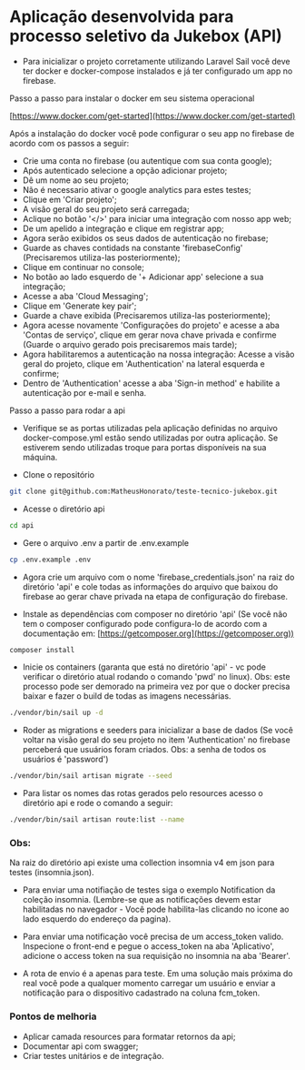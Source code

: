 # Aplicação desenvolvida para processo seletivo da Jukebox (API)

* Para inicializar o projeto corretamente utilizando Laravel Sail você deve ter docker e docker-compose instalados e já ter configurado um app no firebase.

Passo a passo para instalar o docker em seu sistema operacional

[https://www.docker.com/get-started](https://www.docker.com/get-started)

Após a instalação do docker você pode configurar o seu app no firebase de acordo com os passos a seguir:

- Crie uma conta no firebase (ou autentique com sua conta google);
- Após autenticado selecione a opção adicionar projeto;
- Dê um nome ao seu projeto;
- Não é necessario ativar o google analytics para estes testes;
- Clique em 'Criar projeto';
- A visão geral do seu projeto será carregada;
- Aclique no botão '</>' para iniciar uma integração com nosso app web;
- De um apelido a integração e clique em registrar app;
- Agora serão exibidos os seus dados de autenticação no firebase;
- Guarde as chaves contidads na constante 'firebaseConfig' (Precisaremos utiliza-las posteriormente);
- Clique em continuar no console;
- No botão ao lado esquerdo de '+ Adicionar app' selecione a sua integração;
- Acesse a aba 'Cloud Messaging';
- Clique em 'Generate key pair';
- Guarde a chave exibida (Precisaremos utiliza-las posteriormente);
- Agora acesse novamente 'Configurações do projeto' e acesse a aba 'Contas de serviço', clique em gerar nova chave privada e confirme (Guarde o arquivo gerado pois precisaremos mais tarde);
- Agora habilitaremos a autenticação na nossa integração: Acesse a visão geral do projeto, clique em 'Authentication' na lateral esquerda e confirme;
- Dentro de 'Authentication' acesse a aba 'Sign-in method' e habilite a autenticação por e-mail e senha.

Passo a passo para rodar a api

- Verifique se as portas utilizadas pela aplicação definidas no arquivo docker-compose.yml estão sendo utilizadas por outra aplicação. Se estiverem sendo utilizadas troque para portas disponíveis na sua máquina.

- Clone o repositório

```bash
git clone git@github.com:MatheusHonorato/teste-tecnico-jukebox.git
```

- Acesse o diretório api

```bash
cd api
```

- Gere o arquivo .env a partir de .env.example

```bash
cp .env.example .env
```
- Agora crie um arquivo com o nome 'firebase_credentials.json' na raiz do diretório 'api' e cole todas as informações do arquivo que baixou do firebase ao gerar chave privada na etapa de configuração do firebase.

- Instale as dependências com composer no diretório 'api' (Se você não tem o composer configurado pode configura-lo de acordo com a documentação em: [https://getcomposer.org](https://getcomposer.org))

```bash
composer install
```

- Inicie os containers (garanta que está no diretório 'api' - vc pode verificar o diretório atual rodando o comando 'pwd' no linux). Obs: este processo pode ser demorado na primeira vez por que o docker precisa baixar e fazer o build de todas as imagens necessárias.

```bash
./vendor/bin/sail up -d
```

- Roder as migrations e seeders para inicializar a base de dados (Se você voltar na visão geral do seu projeto no item 'Authentication' no firebase perceberá que usuários foram criados. Obs: a senha de todos os usuários é 'password')

```bash
./vendor/bin/sail artisan migrate --seed
```

- Para listar os nomes das rotas gerados pelo resources acesso o diretório api e rode o comando a seguir:

```bash
./vendor/bin/sail artisan route:list --name
```

### Obs:

Na raiz do diretório api existe uma collection insomnia v4 em json para testes (insomnia.json).

- Para enviar uma notifiação de testes siga o exemplo Notification da coleção insomnia. (Lembre-se que as notificações devem estar habilitadas no navegador -  Você pode habilita-las clicando no icone ao lado esquerdo do endereço da pagina).

- Para enviar uma notificação você precisa de um access_token valido. Inspecione o front-end e pegue o access_token na aba 'Aplicativo', adicione o access token  na sua requisição no insomnia na aba 'Bearer'.

- A rota de envio é a apenas para teste. Em uma solução mais próxima do real você pode a qualquer momento carregar um usuário e enviar a notificação para o dispositivo cadastrado na coluna fcm_token.

### Pontos de melhoria

- Aplicar camada resources para formatar retornos da api;
- Documentar api com swagger;
- Criar testes unitários e de integração.


